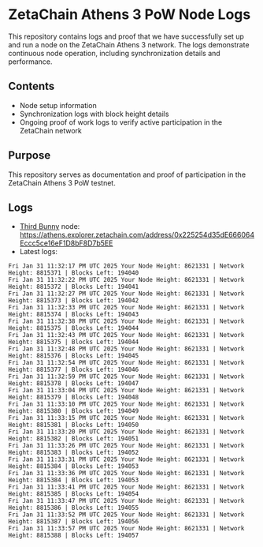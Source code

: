 # ZetaChain Athens 3 PoW Node Logs
This repository contains logs and proof that we have successfully set up and run a node on the ZetaChain Athens 3 network. The logs demonstrate continuous node operation, including synchronization details and performance.

## Contents
- Node setup information
- Synchronization logs with block height details
- Ongoing proof of work logs to verify active participation in the ZetaChain network

## Purpose
This repository serves as documentation and proof of participation in the ZetaChain Athens 3 PoW testnet.

## Logs

- [Third Bunny](https://thirdbunny.xyz/) node: https://athens.explorer.zetachain.com/address/0x225254d35dE666064Eccc5ce16eF1D8bF8D7b5EE
- Latest logs:
```
Fri Jan 31 11:32:17 PM UTC 2025 Your Node Height: 8621331 | Network Height: 8815371 | Blocks Left: 194040
Fri Jan 31 11:32:22 PM UTC 2025 Your Node Height: 8621331 | Network Height: 8815372 | Blocks Left: 194041
Fri Jan 31 11:32:27 PM UTC 2025 Your Node Height: 8621331 | Network Height: 8815373 | Blocks Left: 194042
Fri Jan 31 11:32:33 PM UTC 2025 Your Node Height: 8621331 | Network Height: 8815374 | Blocks Left: 194043
Fri Jan 31 11:32:38 PM UTC 2025 Your Node Height: 8621331 | Network Height: 8815375 | Blocks Left: 194044
Fri Jan 31 11:32:43 PM UTC 2025 Your Node Height: 8621331 | Network Height: 8815375 | Blocks Left: 194044
Fri Jan 31 11:32:48 PM UTC 2025 Your Node Height: 8621331 | Network Height: 8815376 | Blocks Left: 194045
Fri Jan 31 11:32:54 PM UTC 2025 Your Node Height: 8621331 | Network Height: 8815377 | Blocks Left: 194046
Fri Jan 31 11:32:59 PM UTC 2025 Your Node Height: 8621331 | Network Height: 8815378 | Blocks Left: 194047
Fri Jan 31 11:33:04 PM UTC 2025 Your Node Height: 8621331 | Network Height: 8815379 | Blocks Left: 194048
Fri Jan 31 11:33:10 PM UTC 2025 Your Node Height: 8621331 | Network Height: 8815380 | Blocks Left: 194049
Fri Jan 31 11:33:15 PM UTC 2025 Your Node Height: 8621331 | Network Height: 8815381 | Blocks Left: 194050
Fri Jan 31 11:33:20 PM UTC 2025 Your Node Height: 8621331 | Network Height: 8815382 | Blocks Left: 194051
Fri Jan 31 11:33:26 PM UTC 2025 Your Node Height: 8621331 | Network Height: 8815383 | Blocks Left: 194052
Fri Jan 31 11:33:31 PM UTC 2025 Your Node Height: 8621331 | Network Height: 8815384 | Blocks Left: 194053
Fri Jan 31 11:33:36 PM UTC 2025 Your Node Height: 8621331 | Network Height: 8815384 | Blocks Left: 194053
Fri Jan 31 11:33:41 PM UTC 2025 Your Node Height: 8621331 | Network Height: 8815385 | Blocks Left: 194054
Fri Jan 31 11:33:47 PM UTC 2025 Your Node Height: 8621331 | Network Height: 8815386 | Blocks Left: 194055
Fri Jan 31 11:33:52 PM UTC 2025 Your Node Height: 8621331 | Network Height: 8815387 | Blocks Left: 194056
Fri Jan 31 11:33:57 PM UTC 2025 Your Node Height: 8621331 | Network Height: 8815388 | Blocks Left: 194057
```
